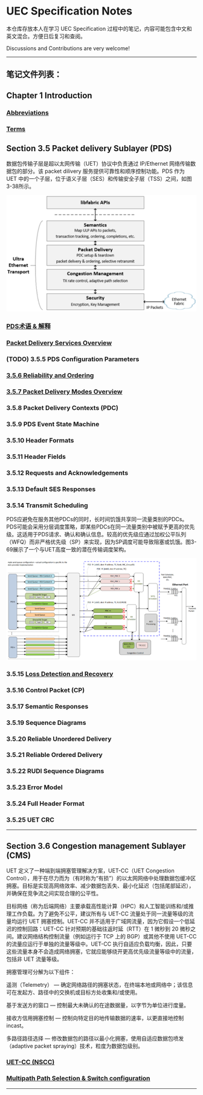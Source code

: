 # UEC Specification Notes

本仓库存放本人在学习 UEC Specification 过程中的笔记，内容可能包含中文和英文混合。方便日后复习和查阅。

Discussions and Contributions are very welcome!

---

## 笔记文件列表：

## Chapter 1 Introduction
### [Abbreviations](Notes/Abbreviation.md)
### [Terms](Notes/Terms.md)

## Section 3.5 Packet delivery Sublayer (PDS)

数据包传输子层是超以太网传输（UET）协议中负责通过 IP/Ethernet 网络传输数据包的部分。该 packet dilivery 服务提供可靠性和顺序控制功能。PDS 作为 UET 中的一个子层，位于语义子层（SES）和传输安全子层（TSS）之间，如图3-38所示。

![Figure 3-38 - PDS High-Level Architecture Diagram](Figures/Figure-3-38-PDS_High-Level_Architecture_Diagram.png)

### [PDS术语 & 解释](Notes/PDS-Terms.md)
### [Packet Delivery Services Overview](Notes/PDS.md)
### (TODO) 3.5.5 PDS Configuration Parameters
### [3.5.6 Reliability and Ordering](Notes/Reliability.md)
### [3.5.7 Packet Delivery Modes Overview](Notes/Packet-delivery-modes-overview.md)
### 3.5.8 Packet Delivery Contexts (PDC)
### 3.5.9 PDS Event State Machine
### 3.5.10 Header Formats
### 3.5.11 Header Fields
### 3.5.12 Requests and Acknowledgements
### 3.5.13 Default SES Responses
### 3.5.14 Transmit Scheduling

PDS应避免在服务其他PDCs的同时，长时间饥饿共享同一流量类别的PDCs。PDS可能会采用分层调度策略，即某些PDCs在同一流量类别中被赋予更高的优先级。这适用于PDS请求、确认和确认信息。较高的优先级应通过加权公平队列（WFQ）而非严格优先级（SP）来实现，因为SP调度可能导致阻塞或饥饿。图3-69展示了一个与UET高度一致的潜在传输调度架构。

![Figure 3-69 - Example Transmit Scheduler](Figures/Figure-3-69.png)

### 3.5.15 [Loss Detection and Recovery](Notes/LossDetection.md)


### 3.5.16 Control Packet (CP)


### 3.5.17 Semantic Responses


### 3.5.19 Sequence Diagrams


### 3.5.20 Reliable Unordered Delivery


### 3.5.21 Reliable Ordered Delivery


### 3.5.22 RUDI Sequence Diagrams


### 3.5.23 Error Model


### 3.5.24 Full Header Format


### 3.5.25 UET CRC

---

## Section 3.6 Congestion management Sublayer (CMS)

UET 定义了一种端到端拥塞管理解决方案，UET-CC（UET Congestion Control），用于在尽力而为（有时称为“有损”）的以太网网络中处理数据包缓冲区拥塞。目标是实现高网络效率、减少数据包丢失、最小化延迟（包括尾部延迟），并确保在竞争流之间实现合理的公平性。

目标网络（称为后端网络）主要承载高性能计算（HPC）和人工智能训练和/或推理工作负载。为了避免不公平，建议所有与 UET-CC 流量处于同一流量等级的流量均运行 UET 拥塞控制。UET-CC 并不适用于广域网流量，因为它假设一个低延迟的控制回路：UET-CC 针对预期的基础往返时延（RTT）在 1 微秒到 20 微秒之间。建议网络结构控制流量（例如运行于 TCP 上的 BGP）或其他不使用 UET-CC 的流量应运行于单独的流量等级中。UET-CC 执行自适应负载均衡，因此，只要这些流量本身不会造成网络拥塞，它就应能够绕开更高优先级流量等级中的流量，包括非 UET 流量等级。

拥塞管理可分解为以下组件：

遥测（Telemetry） — 确定网络路径的拥塞状态，在终端本地或网络中；该信息可在发起方、路径中的交换机或目标方处收集和/或使用。

基于发送方的窗口 — 控制最大未确认的在途数据量，以字节为单位进行度量。

接收方信用拥塞控制 — 控制向特定目的地传输数据的速率，以更直接地控制 incast。

多路径路径选择 — 修改数据包的路径以最小化拥塞，使用自适应数据包喷发（adaptive packet spraying）技术，粒度为数据包级别。

### [UET-CC (NSCC)](Notes/UET-CC.md)  
### [Multipath Path Selection & Switch configuration](Notes/multipath.md)

---

